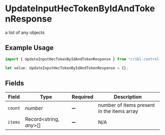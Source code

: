 # UpdateInputHecTokenByIdAndTokenResponse

a list of any objects

## Example Usage

```typescript
import { UpdateInputHecTokenByIdAndTokenResponse } from "cribl-control-plane/models/operations";

let value: UpdateInputHecTokenByIdAndTokenResponse = {};
```

## Fields

| Field                                      | Type                                       | Required                                   | Description                                |
| ------------------------------------------ | ------------------------------------------ | ------------------------------------------ | ------------------------------------------ |
| `count`                                    | *number*                                   | :heavy_minus_sign:                         | number of items present in the items array |
| `items`                                    | Record<string, *any*>[]                    | :heavy_minus_sign:                         | N/A                                        |